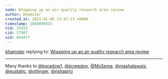 ```yaml
---
node: Wrapping up an air quality research area review
author: bhamster
created_at: 2021-01-05 23:47:13 +0000
timestamp: 1609890433
nid: 25422
cid: 27907
uid: 664477
---
```




[bhamster](../profile/bhamster) replying to: [Wrapping up an air quality research area review](../notes/bhamster/01-05-2021/wrapping-up-an-air-quality-research-area-review)

----
Many thanks to [@kgradow1](/profile/kgradow1), [@jjcreedon](/profile/jjcreedon), [@MsSema](/profile/MsSema), [@mashalawais](/profile/mashalawais), [@eustatic](/profile/eustatic), [@ottinger](/profile/ottinger), [@nshapiro](/profile/nshapiro)
